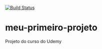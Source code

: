 [![Build Status](https://travis-ci.org/brunomirandan/meu-primeiro-projeto.svg?branch=master)](https://travis-ci.org/brunomirandan/meu-primeiro-projeto)
# meu-primeiro-projeto
Projeto do curso do Udemy
